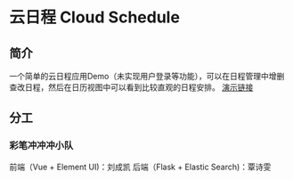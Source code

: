 # 云日程 Cloud Schedule

## 简介
一个简单的云日程应用Demo（未实现用户登录等功能），可以在日程管理中增删查改日程，然后在日历视图中可以看到比较直观的日程安排。
[演示链接](http://123.57.142.230:5001/cloud_schedule/index.html)

## 分工
### 彩笔冲冲冲小队
前端（Vue + Element UI)：刘成凯
后端（Flask + Elastic Search)：覃诗雯
